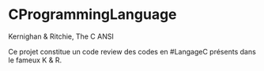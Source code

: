 # CProgrammingLanguage
Kernighan &amp; Ritchie, The C ANSI

Ce projet constitue un code review des codes en #LangageC présents dans le fameux K & R.
